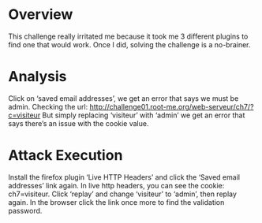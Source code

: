 # Overview
This challenge really irritated me because it took me 3 different plugins to find one that would work. Once I did, solving the challenge is a no-brainer.

# Analysis
Click on ‘saved email addresses’, we get an error that says we must be admin.
Checking the url:
http://challenge01.root-me.org/web-serveur/ch7/?c=visiteur
But simply replacing ‘visiteur’ with ‘admin’ we get an error that says there’s an issue with the cookie value.

# Attack Execution
Install the firefox plugin ‘Live HTTP Headers’ and click the ‘Saved email addresses’ link again. In live http headers, you can see the cookie: ch7=visiteur. Click ‘replay’ and change ‘visiteur’ to ‘admin’, then replay again. In the browser click the link once more to find the validation password.
